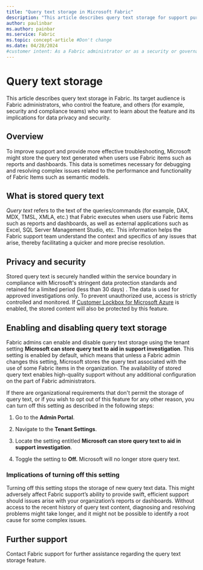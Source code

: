 ```yaml
---
title: "Query text storage in Microsoft Fabric"
description: "This article describes query text storage for support purposes and its implications for data security and privacy."
author: paulinbar
ms.author: painbar
ms.service: Fabric
ms.topic: concept-article #Don't change
ms.date: 04/28/2024
#customer intent: As a Fabric administrator or as a security or governance admin, I want to know about query text storage and its implications for data privacy and security.
---
```


# Query text storage

This article describes query text storage in Fabric. Its target audience is Fabric administrators, who control the feature, and others (for example, security and compliance teams) who want to learn about the feature and its implications for data privacy and security.

## Overview

To improve support and provide more effective troubleshooting, Microsoft might store the query text generated when users use Fabric items such as reports and dashboards. This data is sometimes necessary for debugging and resolving complex issues related to the performance and functionality of Fabric Items such as semantic models.

## What is stored query text

*Query text* refers to the text of the queries/commands (for example, DAX, MDX, TMSL, XMLA, etc.) that Fabric executes when users use Fabric items such as reports and dashboards, as well as external applications such as Excel, SQL Server Management Studio, etc. This information helps the Fabric support team understand the context and specifics of any issues that arise, thereby facilitating a quicker and more precise resolution.

## Privacy and security

Stored query text is securely handled within the service boundary in compliance with Microsoft's stringent data protection standards and retained for a limited period (less than 30 days) . The data is used for approved investigations only. To prevent unauthorized use, access is strictly controlled and monitored. If [Customer Lockbox for Microsoft Azure](../security/security-lockbox.md) is enabled, the stored content will also be protected by this feature.

## Enabling and disabling query text storage

Fabric admins can enable and disable query text storage using the tenant setting **Microsoft can store query text to aid in support investigation**. This setting is enabled by default, which means that unless a Fabric admin changes this setting, Microsoft stores the query text associated with the use of some Fabric items in the organization. The availability of stored query text enables high-quality support without any additional configuration on the part of Fabric administrators.

If there are organizational requirements that don't permit the storage of query text, or if you wish to opt out of this feature for any other reason, you can turn off this setting as described in the following steps:

1. Go to the **Admin Portal**.

1. Navigate to the **Tenant Settings**.

1. Locate the setting entitled **Microsoft can store query text to aid in support investigation**.

1. Toggle the setting to **Off.** Microsoft will no longer store query text.

### Implications of turning off this setting

Turning off this setting stops the storage of new query text data. This might adversely affect Fabric support’s ability to provide swift, efficient support should issues arise with your organization’s reports or dashboards. Without access to the recent history of query text content, diagnosing and resolving problems might take longer, and it might not be possible to identify a root cause for some complex issues.

## Further support

Contact Fabric support for further assistance regarding the query text storage feature.

